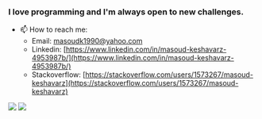 ### I love programming and I'm always open to new challenges.

* 📫 How to reach me:
  * Email: [masoudk1990@yahoo.com](mailto:masoudk1990@yahoo.com)
  * Linkedin: [https://www.linkedin.com/in/masoud-keshavarz-4953987b/](https://www.linkedin.com/in/masoud-keshavarz-4953987b/)
  * Stackoverflow: [https://stackoverflow.com/users/1573267/masoud-keshavarz](https://stackoverflow.com/users/1573267/masoud-keshavarz)

<div>
<img src="https://github.com/masoudk1990/github-stats/blob/master/generated/overview.svg">
<img src="https://github.com/masoudk1990/github-stats/blob/master/generated/languages.svg">
</div>

<!--
**masoudk1990/masoudk1990** is a ✨ _special_ ✨ repository because its `README.md` (this file) appears on your GitHub profile.

Here are some ideas to get you started:

- 🔭 I’m currently working on ...
- 🌱 I’m currently learning ...
- 👯 I’m looking to collaborate on ...
- 🤔 I’m looking for help with ...
- 💬 Ask me about ...
- 📫 How to reach me: ...
- 😄 Pronouns: ...
- ⚡ Fun fact: ...
-->
